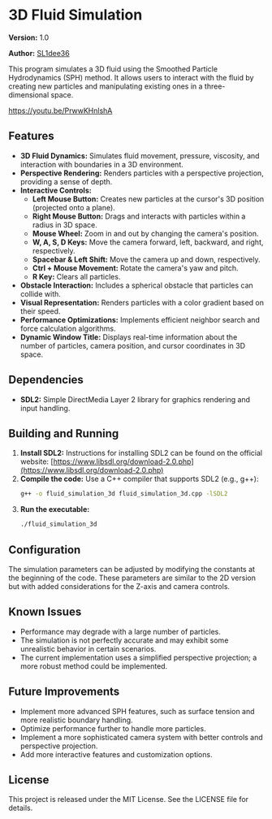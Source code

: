 # 3D Fluid Simulation

**Version:** 1.0

**Author:** [SL1dee36](https://github.com/SL1dee36)

This program simulates a 3D fluid using the Smoothed Particle Hydrodynamics (SPH) method. It allows users to interact with the fluid by creating new particles and manipulating existing ones in a three-dimensional space.

https://youtu.be/PrwwKHnlshA

## Features

* **3D Fluid Dynamics:** Simulates fluid movement, pressure, viscosity, and interaction with boundaries in a 3D environment.
* **Perspective Rendering:** Renders particles with a perspective projection, providing a sense of depth.
* **Interactive Controls:**
    * **Left Mouse Button:** Creates new particles at the cursor's 3D position (projected onto a plane).
    * **Right Mouse Button:** Drags and interacts with particles within a radius in 3D space.
    * **Mouse Wheel:** Zoom in and out by changing the camera's position.
    * **W, A, S, D Keys:** Move the camera forward, left, backward, and right, respectively.
    * **Spacebar & Left Shift:** Move the camera up and down, respectively.
    * **Ctrl + Mouse Movement:** Rotate the camera's yaw and pitch.
    * **R Key:** Clears all particles.
* **Obstacle Interaction:** Includes a spherical obstacle that particles can collide with.
* **Visual Representation:** Renders particles with a color gradient based on their speed.
* **Performance Optimizations:** Implements efficient neighbor search and force calculation algorithms.
* **Dynamic Window Title:** Displays real-time information about the number of particles, camera position, and cursor coordinates in 3D space.


## Dependencies

* **SDL2:** Simple DirectMedia Layer 2 library for graphics rendering and input handling.

## Building and Running

1. **Install SDL2:** Instructions for installing SDL2 can be found on the official website: [https://www.libsdl.org/download-2.0.php](https://www.libsdl.org/download-2.0.php)
2. **Compile the code:** Use a C++ compiler that supports SDL2 (e.g., g++):
   ```bash
   g++ -o fluid_simulation_3d fluid_simulation_3d.cpp -lSDL2
   ```
3. **Run the executable:**
   ```bash
   ./fluid_simulation_3d
   ```

## Configuration

The simulation parameters can be adjusted by modifying the constants at the beginning of the code. These parameters are similar to the 2D version but with added considerations for the Z-axis and camera controls.


## Known Issues

* Performance may degrade with a large number of particles.
* The simulation is not perfectly accurate and may exhibit some unrealistic behavior in certain scenarios.
* The current implementation uses a simplified perspective projection; a more robust method could be implemented.


## Future Improvements

* Implement more advanced SPH features, such as surface tension and more realistic boundary handling.
* Optimize performance further to handle more particles.
* Implement a more sophisticated camera system with better controls and perspective projection.
* Add more interactive features and customization options.


## License

This project is released under the MIT License. See the LICENSE file for details.
